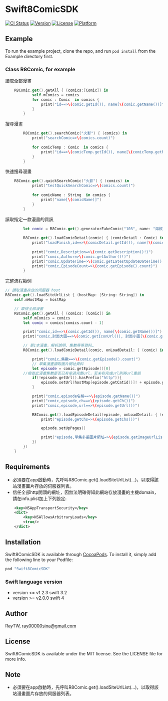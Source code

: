# Swift8ComicSDK

[![CI Status](http://img.shields.io/travis/RayTW/Swift8ComicSDK.svg?style=flat)](https://travis-ci.org/RayTW/Swift8ComicSDK)
[![Version](https://img.shields.io/cocoapods/v/Swift8ComicSDK.svg?style=flat)](http://cocoapods.org/pods/Swift8ComicSDK)
[![License](https://img.shields.io/cocoapods/l/Swift8ComicSDK.svg?style=flat)](http://cocoapods.org/pods/Swift8ComicSDK)
[![Platform](https://img.shields.io/cocoapods/p/Swift8ComicSDK.svg?style=flat)](http://cocoapods.org/pods/Swift8ComicSDK)

## Example

To run the example project, clone the repo, and run `pod install` from the Example directory first.

### Class R8Comic, for example

讀取全部漫畫
```swift
	R8Comic.get().getAll { (comics:[Comic]) in
            self.mComics = comics
            for comic : Comic  in comics {
                print("id==>\(comic.getId()), name[\(comic.getName())]")
            }
        }
```
	
搜尋漫畫
```swift
        R8Comic.get().searchComic("火影") { (comics) in
            print("searchComic=>\(comics.count)")
            
            for comicTemp : Comic  in comics {
                print("id==>\(comicTemp.getId()), name[\(comicTemp.getName())]")
            }
        }
```

快速搜尋漫畫
```swift
	R8Comic.get().quickSearchComic("火影") { (comics) in
            print("testQuickSearchComic=>\(comics.count)")
            
            for comicName : String  in comics {
                print("name[\(comicName)]")
            }
        }
```

讀取指定一款漫畫的資訊
```swift
        let comic = R8Comic.get().generatorFakeComic("103", name: "海賊王")
        
        R8Comic.get().loadComicDetail(comic) { (comicDetail : Comic) in
            print("loadFinish,id==>\(comicDetail.getId()), name[\(comicDetail.getName())]")
            
            print("comic,Description=>\(comic.getDescription()!)")
            print("comic,Author=>\(comic.getAuthor()!)")
            print("comic,UpdateTime=>\(comic.getLatestUpdateDateTime()!)")
            print("comic,EpisodeCount=>\(comic.getEpisode().count)")
        }
```

完整流程範例
```swift
// 讀取漫畫存放的伺服器 host
R8Comic.get().loadSiteUrlList { (hostMap: [String: String]) in
    self.mHostMap = hostMap

    // 取得全部漫畫
    R8Comic.get().getAll { (comics: [Comic]) in
        self.mComics = comics
        let comic = comics[comics.count - 1]

        print("comic,id==>\(comic.getId()), name[\(comic.getName())]")
        print("comic,封面大圖==>\(comic.getIconUrl()), 封面小圖[\(comic.getSmallIconUrl())]")

        // 單1本漫畫，解析說明、集數等等資料…
        R8Comic.get().loadComicDetail(comic, onLoadDetail: { (comic) in

            print("comic,集數==>\(comic.getEpisode().count)")
            // 單集漫畫讀取圖片網址資料
            let episode = comic.getEpisode()[0]
	    //檢查此漫畫集數是否已有串過完整url，若未有完成url則將url重組
            if(!episode.getUrl().hasPrefix("http")){
            	episode.setUrl(hostMap[episode.getCatid()]! + episode.getUrl())
            }

            print("comic,episode名稱==>\(episode.getName())")
            print("comic,episode,ch==>\(episode.getCh())")
            print("comic,episode,url==>\(episode.getUrl())")

            R8Comic.get().loadEpisodeDetail(episode, onLoadDetail: { (episode) in
                print("episode,getChs=>\(episode.getChs())")

                episode.setUpPages()

                print("episode,單集多張圖片網址=>\(episode.getImageUrlList())")
            })
        })
    }
```

## Requirements
* 必須要在app啟動時，先呼叫R8Comic.get().loadSiteUrlList(…)，以取得該站漫畫圖片存放的伺服器列表。
* 信任全部http開頭的網址，因無法明確得知此網站存放漫畫的主機domain，請在info.plist加上下列設定:
```xml
	<key>NSAppTransportSecurity</key>
	<dict>
		<key>NSAllowsArbitraryLoads</key>
		<true/>
	</dict>

```


## Installation

Swift8ComicSDK is available through [CocoaPods](http://cocoapods.org). To install
it, simply add the following line to your Podfile:

```ruby
pod "Swift8ComicSDK"
```

### Swift language version
* version <= v1.2.3 swift 3.2
* version >= v2.0.0 swift 4

## Author

RayTW, ray00000sina@gmail.com

## License

Swift8ComicSDK is available under the MIT license. See the LICENSE file for more info.

## Note
* 必須要在app啟動時，先呼叫R8Comic.get().loadSiteUrlList(…)，以取得該站漫畫圖片存放的伺服器列表。
